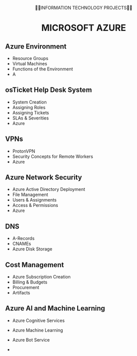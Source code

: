 <p style="text-align:center">👨‍💻INFORMATION TECHNOLOGY PROJECTS👨‍💻</p>
<p style="text-align:center"></p>



<div align="center">
  <h1>MICROSOFT AZURE</h1>
</div>

## Azure Environment

- Resource Groups
- Virtual Machines
- Functions of the Environment
- A

## osTicket Help Desk System

- System Creation
- Assigning Roles
- Assigning Tickets
- SLAs & Severities
- Azure

## VPNs

- ProtonVPN
- Security Concepts for Remote Workers
- Azure

## Azure Network Security

- Azure Active Directory Deployment
- File Management
- Users & Assignments
- Access & Permissions
- Azure

## DNS

- A-Records
- CNAMEs
- Azure Disk Storage

## Cost Management

- Azure Subscription Creation
- Billing & Budgets
- Procurement
- Artifacts

## Azure AI and Machine Learning

- Azure Cognitive Services
- Azure Machine Learning
- Azure Bot Service




- 

<!---
klcollier/klcollier is a ✨ special ✨ repository because its `README.md` (this file) appears on your GitHub profile.
You can click the Preview link to take a look at your changes.
--->

